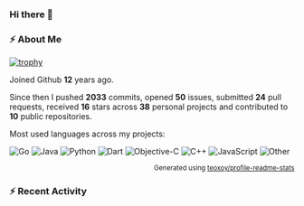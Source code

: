 ### Hi there 👋

### :zap: About Me

[![trophy](https://github-profile-trophy.vercel.app/?username=enix223&theme=onedark)](https://github.com/ryo-ma/github-profile-trophy)
   
Joined Github **12** years ago.

Since then I pushed **2033** commits, opened **50** issues, submitted **24** pull requests, received **16** stars across **38** personal projects and contributed to **10** public repositories.

Most used languages across my projects:

![Go](https://img.shields.io/static/v1?style=flat-square&label=%E2%A0%80&color=555&labelColor=%2300ADD8&message=Go%EF%B8%B131.4%25)
![Java](https://img.shields.io/static/v1?style=flat-square&label=%E2%A0%80&color=555&labelColor=%23b07219&message=Java%EF%B8%B120.6%25)
![Python](https://img.shields.io/static/v1?style=flat-square&label=%E2%A0%80&color=555&labelColor=%233572A5&message=Python%EF%B8%B111.9%25)
![Dart](https://img.shields.io/static/v1?style=flat-square&label=%E2%A0%80&color=555&labelColor=%2300B4AB&message=Dart%EF%B8%B110.9%25)
![Objective-C](https://img.shields.io/static/v1?style=flat-square&label=%E2%A0%80&color=555&labelColor=%23438eff&message=Objective-C%EF%B8%B19.1%25)
![C++](https://img.shields.io/static/v1?style=flat-square&label=%E2%A0%80&color=555&labelColor=%23f34b7d&message=C%2B%2B%EF%B8%B15.4%25)
![JavaScript](https://img.shields.io/static/v1?style=flat-square&label=%E2%A0%80&color=555&labelColor=%23f1e05a&message=JavaScript%EF%B8%B12.9%25)
![Other](https://img.shields.io/static/v1?style=flat-square&label=%E2%A0%80&color=555&labelColor=%23ededed&message=Other%EF%B8%B17.3%25)

<p align="right"><sub>Generated using <a href="https://github.com/marketplace/actions/profile-readme-stats">teoxoy/profile-readme-stats</a></sub></p>


<!--![](https://github.com/enix223/enix223/blob/output/github-contribution-grid-snake.svg)-->

<!--![Enix Yu's github stats](https://github-readme-stats.vercel.app/api?username=enix223&count_private=true&show_icons=true&theme=onedark)-->

<!--![Enix Yu's wakatime stats](https://github-readme-stats.vercel.app/api/wakatime?username=enix223&layout=compact&theme=onedark)-->

<!--![Top Langs](https://github-readme-stats.vercel.app/api/top-langs/?username=enix223&theme=onedark&layout=compact)-->

### :zap: Recent Activity
<!--START_SECTION:activity-->
<!--END_SECTION:activity-->
